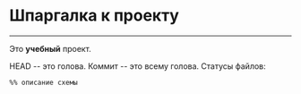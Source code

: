 # Шпаргалка к проекту  
----
Это **учебный** проект.   
  
HEAD -- это голова.
Коммит -- это всему голова.
Статусы файлов:
  

```mermaid
%% описание схемы
```
  

